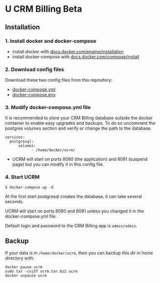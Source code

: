 # U CRM Billing Beta

## Installation

### 1. Install docker and docker-compose

- install docker with [docs.docker.com/engine/installation](https://docs.docker.com/engine/installation/)
- install docker-compose with [docs.docker.com/compose/install](https://docs.docker.com/compose/install/)

### 2. Download config files 
Download these two config files from this repository:
- [docker-compose.yml](https://raw.githubusercontent.com/U-CRM/billing/master/docker-compose.yml)
- [docker-compose.env](https://raw.githubusercontent.com/U-CRM/billing/master/docker-compose.env)

### 3. Modify docker-compose.yml file
It is recommended to store your CRM Billing database outside the docker container to enable easy upgrades and backups. To do so uncomment the postgres volumes section and verify or change the path to the database.
```
services:
  postgresql:
      volumes:
            - /home/docker/ucrm/
```
- UCRM will start on ports 8080 (the application) and 8081 (suspend page) but you can modify it in this config file.

### 4. Start UCRM
```
$ docker-compose up -d
```

At the first start postgresql creates the database, it can take several seconds.

UCRM will start on ports 8080 and 8081 unless you changed it in the docker-compose.yml file.

Default login and password to the CRM Billing app is `admin/admin`.


## Backup

If your data is in `/home/docker/ucrm`, then you can backup this dir in home directory with:
```
docker pause ucrm
sudo tar -cvjSf ucrm.tar.bz2 ucrm
docker unpause ucrm
```
